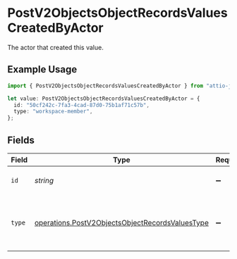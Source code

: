 # PostV2ObjectsObjectRecordsValuesCreatedByActor

The actor that created this value.

## Example Usage

```typescript
import { PostV2ObjectsObjectRecordsValuesCreatedByActor } from "attio-js/models/operations";

let value: PostV2ObjectsObjectRecordsValuesCreatedByActor = {
  id: "50cf242c-7fa3-4cad-87d0-75b1af71c57b",
  type: "workspace-member",
};
```

## Fields

| Field                                                                                                              | Type                                                                                                               | Required                                                                                                           | Description                                                                                                        |
| ------------------------------------------------------------------------------------------------------------------ | ------------------------------------------------------------------------------------------------------------------ | ------------------------------------------------------------------------------------------------------------------ | ------------------------------------------------------------------------------------------------------------------ |
| `id`                                                                                                               | *string*                                                                                                           | :heavy_minus_sign:                                                                                                 | An ID to identify the actor.                                                                                       |
| `type`                                                                                                             | [operations.PostV2ObjectsObjectRecordsValuesType](../../models/operations/postv2objectsobjectrecordsvaluestype.md) | :heavy_minus_sign:                                                                                                 | The type of actor. [Read more information on actor types here](/docs/actors).                                      |